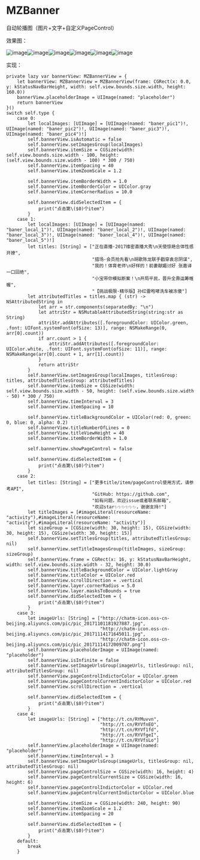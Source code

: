 # MZBanner

自动轮播图（图片+文字+自定义PageControl）

效果图：

![image](https://github.com/MrZhou1010/MZBanner/demoImage/raw/master/demo1.png)![image](https://github.com/MrZhou1010/MZBanner/demoImage/raw/master/demo2.png)![image](https://github.com/MrZhou1010/MZBanner/demoImage/raw/master/demo3.png)![image](https://github.com/MrZhou1010/MZBanner/demoImage/raw/master/demo4.png)![image](https://github.com/MrZhou1010/MZBanner/demoImage/raw/master/demo5.png)![image](https://github.com/MrZhou1010/MZBanner/demoImage/raw/master/demo6.png)

实现：

    private lazy var bannerView: MZBannerView = {
        let bannerView: MZBannerView = MZBannerView(frame: CGRect(x: 0.0, y: kStatusNavBarHeight, width: self.view.bounds.size.width, height: 160.0))
        bannerView.placeholderImage = UIImage(named: "placeholder")
        return bannerView
    }()
    switch self.type {
        case 0:
            let localImages: [UIImage] = [UIImage(named: "baner_pic1")!, UIImage(named: "baner_pic2")!, UIImage(named: "baner_pic3")!, UIImage(named: "baner_pic4")!]
            self.bannerView.isAutomatic = false
            self.bannerView.setImagesGroup(localImages)
            self.bannerView.itemSize = CGSize(width: self.view.bounds.size.width - 100, height: (self.view.bounds.size.width - 100) * 300 / 750)
            self.bannerView.itemSpacing = 40
            self.bannerView.itemZoomScale = 1.2
            
            self.bannerView.itemBorderWidth = 1.0
            self.bannerView.itemBorderColor = UIColor.gray
            self.bannerView.itemCornerRadius = 10.0
            
            self.bannerView.didSelectedItem = {
                print("点击第\($0)个item")
            }
        case 1:
            let localImages: [UIImage] = [UIImage(named: "baner_local_1")!, UIImage(named: "baner_local_2")!, UIImage(named: "baner_local_3")!, UIImage(named: "baner_local_4")!, UIImage(named: "baner_local_5")!]
            let titles: [String] = ["正在直播·2017维密直播大秀\n天使惊艳合体性感开撩",
                                    "猎场-会员抢先看\n胡歌陈龙联手戳穿袁总阴谋",
                                    "我的！体育老师\n好样的！前妻献媚讨好 张嘉译一口回绝",
                                    "小宝带你模拟断案！\n开局平民，晋升全靠运筹帷幄",
                                    "【挑战极限·精华版】孙红雷咆哮洗车被冻傻"]
            let attributedTitles = titles.map { (str) -> NSAttributedString in
                let arr = str.components(separatedBy: "\n")
                let attriStr = NSMutableAttributedString(string:str as String)
                attriStr.addAttributes([.foregroundColor: UIColor.green, .font: UIFont.systemFont(ofSize: 13)], range: NSMakeRange(0, arr[0].count))
                if arr.count > 1 {
                    attriStr.addAttributes([.foregroundColor: UIColor.white, .font: UIFont.systemFont(ofSize: 11)], range: NSMakeRange(arr[0].count + 1, arr[1].count))
                }
                return attriStr
            }
            self.bannerView.setImagesGroup(localImages, titlesGroup: titles, attributedTitlesGroup: attributedTitles)
            self.bannerView.itemSize = CGSize(width: self.view.bounds.size.width - 50, height: (self.view.bounds.size.width - 50) * 300 / 750)
            self.bannerView.timeInterval = 3
            self.bannerView.itemSpacing = 10
            
            self.bannerView.titleBackgroundColor = UIColor(red: 0, green: 0, blue: 0, alpha: 0.2)
            self.bannerView.titleNumberOfLines = 0
            self.bannerView.titleViewHeight = 40
            self.bannerView.itemBorderWidth = 1.0
            
            self.bannerView.showPageControl = false
            
            self.bannerView.didSelectedItem = {
                print("点击第\($0)个item")
            }
        case 2:
            let titles: [String] = ["更多title/item/pageControl使用方式，请参考API",
                                    "GitHub: https://github.com",
                                    "如有问题，欢迎issue或者联系邮箱",
                                    "欢迎star✨✨✨✨✨✨，谢谢支持!"]
            let titleImages = [#imageLiteral(resourceName: "activity"),#imageLiteral(resourceName: "activity"),#imageLiteral(resourceName: "activity")]
            let sizeGroup = [CGSize(width: 30, height: 15), CGSize(width: 30, height: 15), CGSize(width: 30, height: 15)]
            self.bannerView.setTitlesGroup(titles, attributedTitlesGroup: nil)
            self.bannerView.setTitleImagesGroup(titleImages, sizeGroup: sizeGroup)
            self.bannerView.frame = CGRect(x: 16, y: kStatusNavBarHeight, width: self.view.bounds.size.width - 32, height: 30.0)
            self.bannerView.titleBackgroundColor = UIColor.lightGray
            self.bannerView.titleColor = UIColor.red
            self.bannerView.scrollDirection = .vertical
            self.bannerView.layer.cornerRadius = 5.0
            self.bannerView.layer.masksToBounds = true
            self.bannerView.didSelectedItem = {
                print("点击第\($0)个item")
            }
        case 3:
            let imageUrls: [String] = ["http://chatm-icon.oss-cn-beijing.aliyuncs.com/pic/pic_20171101181927887.jpg",
                                       "http://chatm-icon.oss-cn-beijing.aliyuncs.com/pic/pic_20171114171645011.jpg",
                                       "http://chatm-icon.oss-cn-beijing.aliyuncs.com/pic/pic_20171114172009707.png"]
            self.bannerView.placeholderImage = UIImage(named: "placeholder")
            self.bannerView.isInfinite = false
            self.bannerView.setImageUrlsGroup(imageUrls, titlesGroup: nil, attributedTitlesGroup: nil)
            self.bannerView.pageControlIndictorColor = UIColor.green
            self.bannerView.pageControlCurrentIndictorColor = UIColor.red
            self.bannerView.scrollDirection = .vertical
            
            self.bannerView.didSelectedItem = {
                print("点击第\($0)个item")
            }
        case 4:
            let imageUrls: [String] = ["http://t.cn/RYMuvvn",
                                       "http://t.cn/RYVfnEO",
                                       "http://t.cn/RYVf1fd",
                                       "http://t.cn/RYVfgeI",
                                       "http://t.cn/RYVfsLo"]
            self.bannerView.placeholderImage = UIImage(named: "placeholder")
            self.bannerView.timeInterval = 3
            self.bannerView.setImageUrlsGroup(imageUrls, titlesGroup: nil, attributedTitlesGroup: nil)
            self.bannerView.pageControlSize = CGSize(width: 16, height: 4)
            self.bannerView.pageControlCurrentSize = CGSize(width: 16, height: 6)
            self.bannerView.pageControlIndictorColor = UIColor.red
            self.bannerView.pageControlCurrentIndictorColor = UIColor.blue
            
            self.bannerView.itemSize = CGSize(width: 240, height: 90)
            self.bannerView.itemZoomScale = 1.2
            self.bannerView.itemSpacing = 20
            
            self.bannerView.didSelectedItem = {
                print("点击第\($0)个item")
            }
        default:
            break
        }
